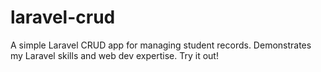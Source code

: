 # laravel-crud
A simple Laravel CRUD app for managing student records. Demonstrates my Laravel skills and web dev expertise. Try it out!
